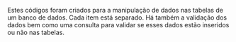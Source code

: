 Estes códigos foram criados para a manipulação de dados nas tabelas de um banco de dados.
Cada item está separado.
Há também a validação dos dados bem como uma consulta para validar se esses dados estão inseridos ou não nas tabelas.
